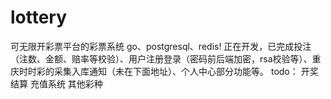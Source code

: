 # lottery
可无限开彩票平台的彩票系统
go、postgresql、redis! 
正在开发，已完成投注（注数、金额、赔率等校验）、用户注册登录（密码前后端加密，rsa校验等）、重庆时时彩的采集入库通知（未在下面地址）、个人中心部分功能等。
todo：
开奖结算
充值系统
其他彩种
